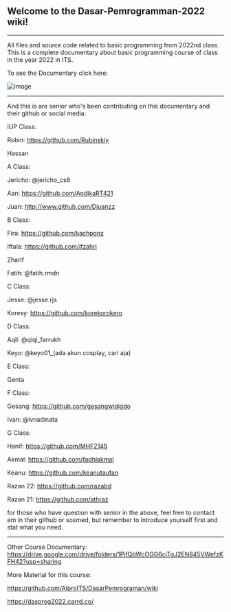 ## Welcome to the Dasar-Pemrogramman-2022 wiki!
***

All files and source code related to basic programming from 2022nd class. This is a complete documentary about basic programming course of class in the year 2022 in ITS. 

To see the Documentary click here:

![image](https://user-images.githubusercontent.com/117990315/210136544-a3bd4314-f8d5-4000-b2d8-356f94bbb6c7.png)


***

And this is are senior who's been contributing on this documentary and their github or social media:

IUP Class: 

Robin: https://github.com/Rubinskiy

Hassan

A Class: 

Jericho: @jericho_cs6

Aan: https://github.com/AndikaRT421

Juan: http://www.github.com/Djuanzz

B Class: 

Fira: https://github.com/kachponz

Iftala: https://github.com/ifzahri

Zharif

Fatih: @fatih.rmdn

C Class:
 
Jesse: @jesse.rjs

Koresy: https://github.com/korekorokero

D Class: 

Aqil: @qiqi_farrukh

Keyo: @keyo01_(ada akun cosplay, cari aja)

E Class: 

Genta

F Class: 

Gesang: https://github.com/gesangwidigdo

Ivan: @ivnadinata

G Class: 

Hanif: https://github.com/MHF2145

Akmal: https://github.com/fadhlakmal

Keanu: https://github.com/keanutaufan

Razan 22: https://github.com/razabd

Razan 21: https://github.com/athraz

for those who have question with senior in the above, feel free to contact em in their github or sosmed, but remember to introduce yourself first and stat what you need.


***


Other Course Documentary:
https://drive.google.com/drive/folders/1PjfQbWcOGG6ciTgJ2EN845VWefzKFH42?usp=sharing

More Material for this course:

https://github.com/AlproITS/DasarPemrograman/wiki

https://dasprog2022.carrd.co/

